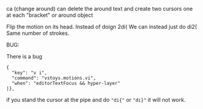 ca (change around) can delete the around text and create two cursors one at each "bracket" or around object

Flip the motion on its head.
Instead of doign 2di(
We can instead just do
di2(
Same number of strokes.

BUG:

There is a bug

```
{
  "key": "v i",
  "command": "vstoys.motions.vi",
  "when": "editorTextFocus && hyper-layer"
|},
```

if you stand the cursor at the pipe and do `"di{"` or `"di}"` it will not work.
